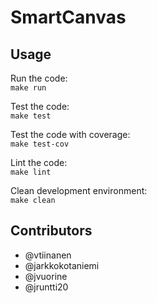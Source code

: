 # SmartCanvas

## Usage

Run the code:  
`make run`

Test the code:  
`make test`

Test the code with coverage:  
`make test-cov`

Lint the code:  
`make lint`

Clean development environment:  
`make clean`

## Contributors
- @vtiinanen
- @jarkkokotaniemi
- @jvuorine
- @jruntti20

